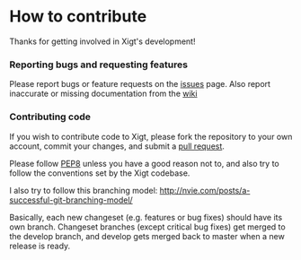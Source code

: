
# How to contribute

Thanks for getting involved in Xigt's development!

### Reporting bugs and requesting features

Please report bugs or feature requests on the
[issues](https://github.com/goodmami/xigt/issues) page.
Also report inaccurate or missing documentation from the
[wiki](https://github.com/goodmami/xigt/wiki)

### Contributing code

If you wish to contribute code to Xigt, please fork the repository to
your own account, commit your changes, and submit a
[pull request](https://github.com/goodmami/xigt/compare/).

Please follow [PEP8](python.org/dev/peps/pep-0008/) unless you have a
good reason not to, and also try to follow the conventions set by the
Xigt codebase.

I also try to follow this branching model:
http://nvie.com/posts/a-successful-git-branching-model/

Basically, each new changeset (e.g. features or bug fixes) should have
its own branch. Changeset branches (except critical bug fixes) get
merged to the develop branch, and develop gets merged back to master
when a new release is ready.
